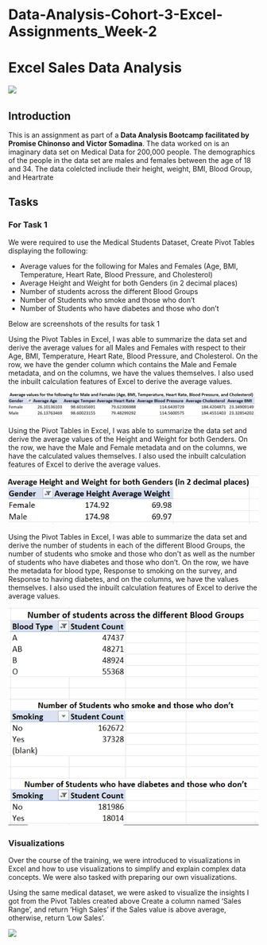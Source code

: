 # Data-Analysis-Cohort-3-Excel-Assignments_Week-2

# Excel Sales Data Analysis

![](Intro_Image.jpg)

## Introduction
This is an assignment as part of a **Data Analysis Bootcamp facilitated by Promise Chinonso and Victor Somadina**. The data worked on is an imaginary data set on Medical Data for 200,000 people. The demographics of the people in the data set are males and females between the age of 18 and 34. The data colelcted incliude their height, weight, BMI, Blood Group, and Heartrate

## Tasks
### For Task 1
We were required to use the Medical Students Dataset, Create Pivot Tables displaying the following:
* Average values for the following for Males and Females (Age, BMI, Temperature, Heart Rate, Blood Pressure, and Cholesterol)
* Average Height and Weight for both Genders (in 2 decimal places)
* Number of students across the different Blood Groups
* Number of Students who smoke and those who don’t
* Number of Students who have diabetes and those who don’t

Below are screenshots of the results for task 1

Using the Pivot Tables in Excel, I was able to summarize the data set and derive the average values for all Males and Females with respect to their Age, BMI, Temperature, Heart Rate, Blood Pressure, and Cholesterol. On the row, we have the gender column which contains the Male and Female metadata, and on the columns, we have the values themselves. I also used the inbuilt calculation features of Excel to derive the average values.

![](Week_2_Task_1_A.png)

Using the Pivot Tables in Excel, I was able to summarize the data set and derive the average values of the Height and Weight for both Genders. On the row, we have the Male and Female metadata and on the columns, we have the calculated values themselves. I also used the inbuilt calculation features of Excel to derive the average values.

![](Week_2_Task_1_B.png)

Using the Pivot Tables in Excel, I was able to summarize the data set and derive the number of students in each of the different Blood Groups, the number of students who smoke and those who don't as well as the number of students who have diabetes and those who don’t. On the row, we have the metadata for blood type, Response to smoking on the survey, and Response to having diabetes, and on the columns, we have the values themselves. I also used the inbuilt calculation features of Excel to derive the average values.

![](Week_2_Task_1_CDE.png)


### Visualizations
Over the course of the training, we were introduced to visualizations in Excel and how to use visualizations to simplify and explain complex data concepts. We were also tasked with preparing our own visualizations.

Using the same medical dataset, we were asked to visualize the insights I got from the Pivot Tables created above
Create a column named ‘Sales Range’, and return ‘High Sales’ if the Sales value is above average, otherwise, return ‘Low Sales’.

![](Task_2_Sales_Data.jpg)

#
